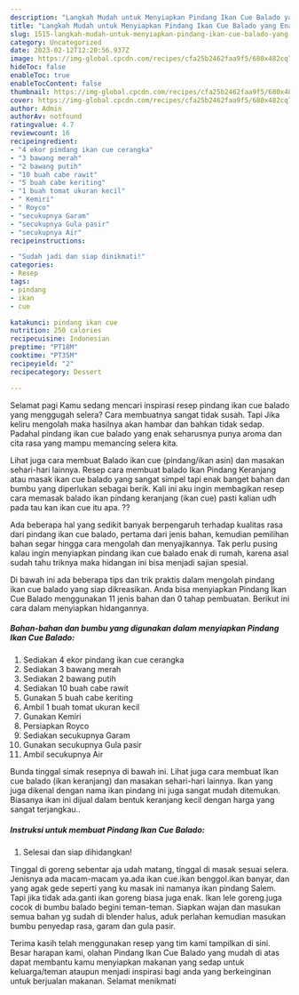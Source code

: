```yaml
---
description: "Langkah Mudah untuk Menyiapkan Pindang Ikan Cue Balado yang Enak, Buat Buka Puasa Lezat Sekali"
title: "Langkah Mudah untuk Menyiapkan Pindang Ikan Cue Balado yang Enak, Buat Buka Puasa Lezat Sekali"
slug: 1515-langkah-mudah-untuk-menyiapkan-pindang-ikan-cue-balado-yang-enak-buat-buka-puasa-lezat-sekali
category: Uncategorized
date: 2023-02-12T12:20:56.937Z
image: https://img-global.cpcdn.com/recipes/cfa25b2462faa9f5/680x482cq70/pindang-ikan-cue-balado-foto-resep-utama.jpg
hideToc: false
enableToc: true
enableTocContent: false
thumbnail: https://img-global.cpcdn.com/recipes/cfa25b2462faa9f5/680x482cq70/pindang-ikan-cue-balado-foto-resep-utama.jpg
cover: https://img-global.cpcdn.com/recipes/cfa25b2462faa9f5/680x482cq70/pindang-ikan-cue-balado-foto-resep-utama.jpg
author: Admin
authorAv: notfound
ratingvalue: 4.7
reviewcount: 16
recipeingredient:
- "4 ekor pindang ikan cue cerangka"
- "3 bawang merah"
- "2 bawang putih"
- "10 buah cabe rawit"
- "5 buah cabe keriting"
- "1 buah tomat ukuran kecil"
- " Kemiri"
- " Royco"
- "secukupnya Garam"
- "secukupnya Gula pasir"
- "secukupnya Air"
recipeinstructions:

- "Sudah jadi dan siap dinikmati!"
categories:
- Resep
tags:
- pindang
- ikan
- cue

katakunci: pindang ikan cue 
nutrition: 250 calories
recipecuisine: Indonesian
preptime: "PT18M"
cooktime: "PT35M"
recipeyield: "2"
recipecategory: Dessert

---
```



Selamat pagi Kamu sedang mencari inspirasi resep pindang ikan cue balado yang menggugah selera? Cara membuatnya sangat tidak susah. Tapi Jika keliru mengolah maka hasilnya akan hambar dan bahkan tidak sedap. Padahal pindang ikan cue balado yang enak seharusnya punya aroma dan cita rasa yang mampu memancing selera kita.


Lihat juga cara membuat Balado ikan cue (pindang/ikan asin) dan masakan sehari-hari lainnya. Resep cara membuat balado Ikan Pindang Keranjang atau masak ikan cue balado yang sangat simpel tapi enak banget bahan dan bumbu yang diperlukan sebagai berik. Kali ini aku ingin membagikan resep cara memasak balado ikan pindang keranjang (ikan cue) pasti kalian udh pada tau kan ikan cue itu apa. ??

Ada beberapa hal yang sedikit banyak berpengaruh terhadap kualitas rasa dari pindang ikan cue balado, pertama dari jenis bahan, kemudian pemilihan bahan segar hingga cara mengolah dan menyajikannya. Tak perlu pusing kalau ingin menyiapkan pindang ikan cue balado enak di rumah, karena asal sudah tahu triknya maka hidangan ini bisa menjadi sajian spesial.


Di bawah ini ada beberapa tips dan trik praktis dalam mengolah pindang ikan cue balado yang siap dikreasikan. Anda bisa menyiapkan Pindang Ikan Cue Balado menggunakan 11 jenis bahan dan 0 tahap pembuatan. Berikut ini cara dalam menyiapkan hidangannya.

<!--inarticleads1-->

##### Bahan-bahan dan bumbu yang digunakan dalam menyiapkan Pindang Ikan Cue Balado:

1. Sediakan 4 ekor pindang ikan cue cerangka
1. Sediakan 3 bawang merah
1. Sediakan 2 bawang putih
1. Sediakan 10 buah cabe rawit
1. Gunakan 5 buah cabe keriting
1. Ambil 1 buah tomat ukuran kecil
1. Gunakan  Kemiri
1. Persiapkan  Royco
1. Sediakan secukupnya Garam
1. Gunakan secukupnya Gula pasir
1. Ambil secukupnya Air


Bunda tinggal simak resepnya di bawah ini. Lihat juga cara membuat Ikan cue balado (ikan keranjang) dan masakan sehari-hari lainnya. Ikan yang juga dikenal dengan nama ikan pindang ini juga sangat mudah ditemukan. Biasanya ikan ini dijual dalam bentuk keranjang kecil dengan harga yang sangat terjangkau.. 

<!--inarticleads2-->

##### Instruksi untuk membuat Pindang Ikan Cue Balado:


1. Selesai dan siap dihidangkan!

Tinggal di goreng sebentar aja udah matang, tinggal di masak sesuai selera. Jenisnya ada macam-macam ya.ada ikan cue.ikan benggol.ikan banyar, dan yang agak gede seperti yang ku masak ini namanya ikan pindang Salem. Tapi jika tidak ada.ganti ikan goreng biasa juga enak. Ikan lele goreng.juga cocok di bumbu balado begini teman-teman. Siapkan wajan dan masukan semua bahan yg sudah di blender halus, aduk perlahan kemudian masukan bumbu penyedap rasa, garam dan gula pasir. 

Terima kasih telah menggunakan resep yang tim kami tampilkan di sini. Besar harapan kami, olahan Pindang Ikan Cue Balado yang mudah di atas dapat membantu kamu menyiapkan makanan yang sedap untuk keluarga/teman ataupun menjadi inspirasi bagi anda yang berkeinginan untuk berjualan makanan. Selamat menikmati
